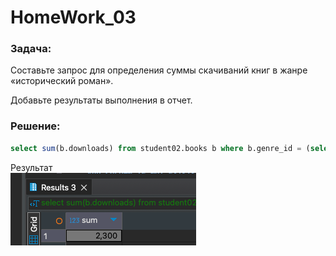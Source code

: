 # HomeWork_03

### Задача:
Составьте запрос для определения суммы скачиваний книг в жанре «исторический роман».

Добавьте результаты выполнения в отчет.


### Решение:
```sql
select sum(b.downloads) from student02.books b where b.genre_id = (select g.id from student02.genre g where g.genre = 'Исторический роман')
```
Результат<br/>
![Результат](result.png)